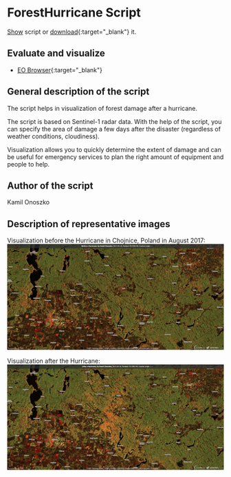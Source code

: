 # ForestHurricane Script

<a href="#" id='togglescript'>Show</a> script or [download](script.js){:target="_blank"} it.
<div id='script_view' style="display:none">
{% highlight javascript %}
{% include_relative script.js %}
{% endhighlight %}
</div>

## Evaluate and visualize   
 - [EO Browser](https://apps.sentinel-hub.com/eo-browser/?lat=53.7405&lng=17.7210&zoom=12&time=2017-08-16&preset=CUSTOM&datasource=Sentinel-1%20GRD%20IW&layers=VH,VH,VH&evalscript=cmV0dXJuIFtWViozLFZIKjgsVkgqM10%3D){:target="_blank"} 

## General description of the script

The script helps in visualization of forest damage after a hurricane.

The script is based on Sentinel-1 radar data. With the help of the script, you can specify the area of damage a few days after the disaster (regardless of weather conditions, cloudiness).

Visualization allows you to quickly determine the extent of damage and can be useful for emergency services to plan the right amount of equipment and people to help.

## Author of the script

Kamil Onoszko

## Description of representative images

Visualization before the Hurricane in Chojnice, Poland in August 2017:
![ForestHurricane script example before the Hurricane](fig/2017-08-10_Sentinel-1B_GRD_IW_forest_hurricane.jpg)

Visualization after the Hurricane:
![ForestHurricane script example after the Hurricane](fig/2017-08-16_Sentinel-1A_GRD_IW_forest_hurricane.jpg)
